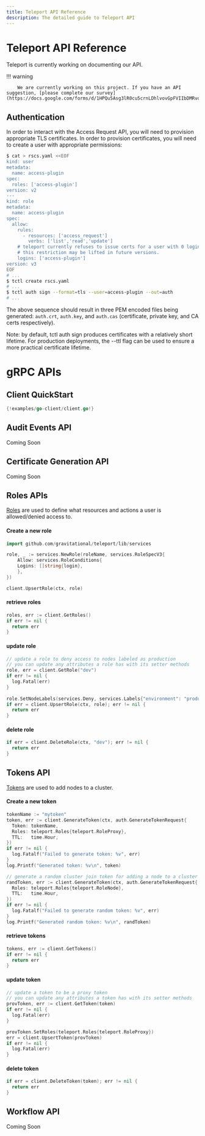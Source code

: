 ```yaml
---
title: Teleport API Reference
description: The detailed guide to Teleport API
---
```


# Teleport API Reference

Teleport is currently working on documenting our API.

!!! warning

        We are currently working on this project. If you have an API suggestion, [please complete our survey](https://docs.google.com/forms/d/1HPQu5Asg3lR0cu5crnLDhlvovGpFVIIbDMRvqclPhQg/edit).

## Authentication
In order to interact with the Access Request API, you will need to provision appropriate
TLS certificates. In order to provision certificates, you will need to create a
user with appropriate permissions:

```bash
$ cat > rscs.yaml <<EOF
kind: user
metadata:
  name: access-plugin
spec:
  roles: ['access-plugin']
version: v2
---
kind: role
metadata:
  name: access-plugin
spec:
  allow:
    rules:
      - resources: ['access_request']
        verbs: ['list','read','update']
    # teleport currently refuses to issue certs for a user with 0 logins,
    # this restriction may be lifted in future versions.
    logins: ['access-plugin']
version: v3
EOF
# ...
$ tctl create rscs.yaml
# ...
$ tctl auth sign --format=tls --user=access-plugin --out=auth
# ...
```

The above sequence should result in three PEM encoded files being generated:
`auth.crt`, `auth.key`, and `auth.cas` (certificate, private key, and CA certs respectively).

Note: by default, tctl auth sign produces certificates with a relatively short lifetime.
For production deployments, the --ttl flag can be used to ensure a more practical
certificate lifetime.

# gRPC APIs

## Client QuickStart

```go
{!examples/go-client/client.go!}
```

## Audit Events API
Coming Soon

## Certificate Generation API
Coming Soon

## Roles APIs

[Roles](http://localhost:6600/enterprise/ssh-rbac/#roles) are used to define what resources and actions a user is allowed/denied access to.

#### Create a new role

```go
import github.com/gravitational/teleport/lib/services

role, _ := services.NewRole(roleName, services.RoleSpecV3{
	Allow: services.RoleConditions{
    Logins: []string{login},
	},
})

client.UpsertRole(ctx, role)
```

#### retrieve roles

```go
roles, err := client.GetRoles()
if err != nil {
  return err
}
```

#### update role

```go
// update a role to deny access to nodes labeled as production
// you can update any attributes a role has with its setter methods
role, err = client.GetRole("dev")
if err != nil {
  log.Fatal(err)
}
  
role.SetNodeLabels(services.Deny, services.Labels{"environment": "production"})
if err = client.UpsertRole(ctx, role); err != nil {
  return err
}
```

#### delete role

```go
if err = client.DeleteRole(ctx, "dev"); err != nil {
  return err
}
```

## Tokens API

[Tokens](http://localhost:6600/admin-guide/#adding-nodes-to-the-cluster) are used to add nodes to a cluster.

#### Create a new token

```go
tokenName := "mytoken"
token, err := client.GenerateToken(ctx, auth.GenerateTokenRequest{
  Token: tokenName,
  Roles: teleport.Roles{teleport.RoleProxy},
  TTL:   time.Hour,
})
if err != nil {
  log.Fatalf("Failed to generate token: %v", err)
}
log.Printf("Generated token: %v\n", token)

// generate a random cluster join token for adding a node to a cluster
randToken, err := client.GenerateToken(ctx, auth.GenerateTokenRequest{
  Roles: teleport.Roles{teleport.RoleNode},
  TTL:   time.Hour,
})
if err != nil {
  log.Fatalf("Failed to generate random token: %v", err)
}
log.Printf("Generated random token: %v\n", randToken)
```

#### retrieve tokens

```go
tokens, err := client.GetTokens()
if err != nil {
  return err
}
```

#### update token

```go
// update a token to be a proxy token
// you can update any attributes a token has with its setter methods
provToken, err := client.GetToken(token)
if err != nil {
  log.Fatal(err)
}

provToken.SetRoles(teleport.Roles{teleport.RoleProxy})
err = client.UpsertToken(provToken)
if err != nil {
  log.Fatal(err)
}
```

#### delete token

```go
if err = client.DeleteToken(token); err != nil {
  return err
}
```

## Workflow API
Coming Soon